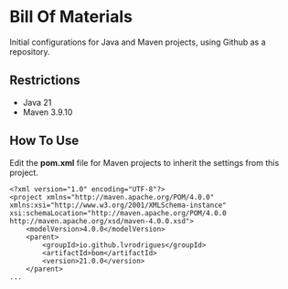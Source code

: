 # Bill Of Materials

Initial configurations for Java and Maven projects, using Github as a repository.

## Restrictions

* Java 21
* Maven 3.9.10

## How To Use

Edit the **pom.xml** file for Maven projects to inherit the settings from this project.

    <?xml version="1.0" encoding="UTF-8"?>
    <project xmlns="http://maven.apache.org/POM/4.0.0" xmlns:xsi="http://www.w3.org/2001/XMLSchema-instance" xsi:schemaLocation="http://maven.apache.org/POM/4.0.0 http://maven.apache.org/xsd/maven-4.0.0.xsd">
        <modelVersion>4.0.0</modelVersion>
        <parent>
            <groupId>io.github.lvrodrigues</groupId>
            <artifactId>bom</artifactId>
            <version>21.0.0</version>
        </parent>
    ...
